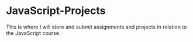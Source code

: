 # JavaScript-Projects
This is where I will store and submit assignments and projects in relation to the JavaScript course.
